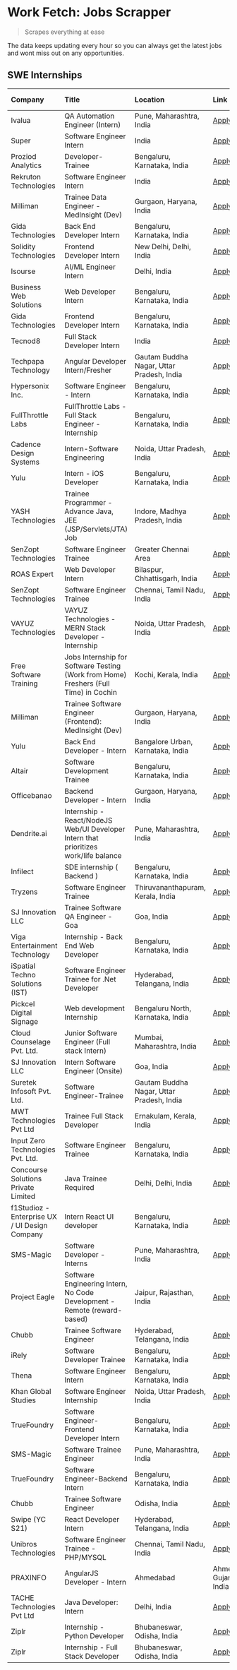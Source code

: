 # Work Fetch: Jobs Scrapper
> Scrapes everything at ease

The data keeps updating every hour so you can always get the latest jobs and wont miss out on any opportunities.

## SWE Internships
<!--START_SECTION:workfetch-->
| Company                                       | Title                                                                                | Location                                  | Link                                                                                                                                                                                                                                                                                                         | Date Posted   |
|:----------------------------------------------|:-------------------------------------------------------------------------------------|:------------------------------------------|:-------------------------------------------------------------------------------------------------------------------------------------------------------------------------------------------------------------------------------------------------------------------------------------------------------------|:--------------|
| Ivalua                                        | QA Automation Engineer (Intern)                                                      | Pune, Maharashtra, India                  | [Apply](https://in.linkedin.com/jobs/view/qa-automation-engineer-intern-at-ivalua-3762560998?refId=kqjYgfge%2F5HRM7x7uXn%2BMQ%3D%3D&trackingId=MFmYFHJu%2BvB43f8fdQqZ%2BQ%3D%3D&position=21&pageNum=3&trk=public_jobs_jserp-result_search-card)                                                              | 2024-02-24    |
| Super                                         | Software Engineer Intern                                                             | India                                     | [Apply](https://in.linkedin.com/jobs/view/software-engineer-intern-at-super-3832648104?refId=SMFHD6ZRxtMnjroFcRIhNg%3D%3D&trackingId=nwmYThab7H6uIp5V26h0Vw%3D%3D&position=4&pageNum=1&trk=public_jobs_jserp-result_search-card)                                                                             | 2024-02-23    |
| Proziod Analytics                             | Developer-Trainee                                                                    | Bengaluru, Karnataka, India               | [Apply](https://in.linkedin.com/jobs/view/developer-trainee-at-proziod-analytics-3838200708?refId=SMFHD6ZRxtMnjroFcRIhNg%3D%3D&trackingId=h84s1T4obkx%2FyQb0g9XkJQ%3D%3D&position=18&pageNum=1&trk=public_jobs_jserp-result_search-card)                                                                     | 2024-02-23    |
| Rekruton Technologies                         | Software Engineer Intern                                                             | India                                     | [Apply](https://in.linkedin.com/jobs/view/software-engineer-intern-at-rekruton-technologies-3838288724?refId=SMFHD6ZRxtMnjroFcRIhNg%3D%3D&trackingId=pp%2Bs2eyMcnSIu2eu4HQ%2BOA%3D%3D&position=25&pageNum=1&trk=public_jobs_jserp-result_search-card)                                                        | 2024-02-23    |
| Milliman                                      | Trainee Data Engineer - MedInsight (Dev)                                             | Gurgaon, Haryana, India                   | [Apply](https://in.linkedin.com/jobs/view/trainee-data-engineer-medinsight-dev-at-milliman-3789275187?refId=O509Fa3bbZX5NRlBL46jnw%3D%3D&trackingId=2Ii5qVJttCAtSvC3%2BS%2FTDg%3D%3D&position=9&pageNum=2&trk=public_jobs_jserp-result_search-card)                                                          | 2024-02-23    |
| Gida Technologies                             | Back End Developer Intern                                                            | Bengaluru, Karnataka, India               | [Apply](https://in.linkedin.com/jobs/view/back-end-developer-intern-at-gida-technologies-3836849295?refId=O509Fa3bbZX5NRlBL46jnw%3D%3D&trackingId=qsU%2B518LGVFpN2Rkwiwkig%3D%3D&position=17&pageNum=2&trk=public_jobs_jserp-result_search-card)                                                             | 2024-02-23    |
| Solidity Technologies                         | Frontend Developer Intern                                                            | New Delhi, Delhi, India                   | [Apply](https://in.linkedin.com/jobs/view/frontend-developer-intern-at-solidity-technologies-3831583934?refId=SMFHD6ZRxtMnjroFcRIhNg%3D%3D&trackingId=4KbGQGbke92zwgLpt6wiXQ%3D%3D&position=23&pageNum=1&trk=public_jobs_jserp-result_search-card)                                                           | 2024-02-22    |
| Isourse                                       | AI/ML Engineer Intern                                                                | Delhi, India                              | [Apply](https://in.linkedin.com/jobs/view/ai-ml-engineer-intern-at-isourse-3837826475?refId=kqjYgfge%2F5HRM7x7uXn%2BMQ%3D%3D&trackingId=qzHWJcataGGyNlr%2FsXNpJQ%3D%3D&position=11&pageNum=3&trk=public_jobs_jserp-result_search-card)                                                                       | 2024-02-22    |
| Business Web Solutions                        | Web Developer Intern                                                                 | Bengaluru, Karnataka, India               | [Apply](https://in.linkedin.com/jobs/view/web-developer-intern-at-business-web-solutions-3835789494?refId=F6MxWnawjpdWpqnEQcpjdw%3D%3D&trackingId=AtV1YCulnYZy%2Fhv4Hctjzw%3D%3D&position=22&pageNum=0&trk=public_jobs_jserp-result_search-card)                                                             | 2024-02-21    |
| Gida Technologies                             | Frontend Developer Intern                                                            | Bengaluru, Karnataka, India               | [Apply](https://in.linkedin.com/jobs/view/frontend-developer-intern-at-gida-technologies-3836040945?refId=F6MxWnawjpdWpqnEQcpjdw%3D%3D&trackingId=TQtgnXH0yxgbnt8A63zmlQ%3D%3D&position=25&pageNum=0&trk=public_jobs_jserp-result_search-card)                                                               | 2024-02-21    |
| Tecnod8                                       | Full Stack Developer Intern                                                          | India                                     | [Apply](https://in.linkedin.com/jobs/view/full-stack-developer-intern-at-tecnod8-3830985407?refId=O509Fa3bbZX5NRlBL46jnw%3D%3D&trackingId=esOA7h58Qe1UO5Ee%2BJZrfg%3D%3D&position=4&pageNum=2&trk=public_jobs_jserp-result_search-card)                                                                      | 2024-02-21    |
| Techpapa Technology                           | Angular Developer Intern/Fresher                                                     | Gautam Buddha Nagar, Uttar Pradesh, India | [Apply](https://in.linkedin.com/jobs/view/angular-developer-intern-fresher-at-techpapa-technology-3834305862?refId=SMFHD6ZRxtMnjroFcRIhNg%3D%3D&trackingId=dL%2FcbQyd%2FO0lRGFX2Jq7HA%3D%3D&position=22&pageNum=1&trk=public_jobs_jserp-result_search-card)                                                  | 2024-02-20    |
| Hypersonix Inc.                               | Software Engineer - Intern                                                           | Bengaluru, Karnataka, India               | [Apply](https://in.linkedin.com/jobs/view/software-engineer-intern-at-hypersonix-inc-3833055982?refId=F6MxWnawjpdWpqnEQcpjdw%3D%3D&trackingId=1vvl2UdD%2Bx%2FZioz9iEH89Q%3D%3D&position=3&pageNum=0&trk=public_jobs_jserp-result_search-card)                                                                | 2024-02-18    |
| FullThrottle Labs                             | FullThrottle Labs - Full Stack Engineer - Internship                                 | Bengaluru, Karnataka, India               | [Apply](https://in.linkedin.com/jobs/view/fullthrottle-labs-full-stack-engineer-internship-at-fullthrottle-labs-3829636016?refId=O509Fa3bbZX5NRlBL46jnw%3D%3D&trackingId=CsP7cj65pFoWKFhEXtCIzg%3D%3D&position=5&pageNum=2&trk=public_jobs_jserp-result_search-card)                                         | 2024-02-17    |
| Cadence Design Systems                        | Intern-Software Engineering                                                          | Noida, Uttar Pradesh, India               | [Apply](https://in.linkedin.com/jobs/view/intern-software-engineering-at-cadence-design-systems-3794689056?refId=O509Fa3bbZX5NRlBL46jnw%3D%3D&trackingId=FJCSz%2FZ17VEVe%2F0ERkGyEw%3D%3D&position=13&pageNum=2&trk=public_jobs_jserp-result_search-card)                                                    | 2024-02-17    |
| Yulu                                          | Intern - iOS Developer                                                               | Bengaluru, Karnataka, India               | [Apply](https://in.linkedin.com/jobs/view/intern-ios-developer-at-yulu-3831066052?refId=kqjYgfge%2F5HRM7x7uXn%2BMQ%3D%3D&trackingId=3ekk74oZE2ndNBMlfqNZIQ%3D%3D&position=24&pageNum=3&trk=public_jobs_jserp-result_search-card)                                                                             | 2024-02-15    |
| YASH Technologies                             | Trainee Programmer - Advance Java, JEE (JSP/Servlets/JTA) Job                        | Indore, Madhya Pradesh, India             | [Apply](https://in.linkedin.com/jobs/view/trainee-programmer-advance-java-jee-jsp-servlets-jta-job-at-yash-technologies-3811759183?refId=F6MxWnawjpdWpqnEQcpjdw%3D%3D&trackingId=HYZ8MEOSKtPeiwB7V%2Fjmxg%3D%3D&position=14&pageNum=0&trk=public_jobs_jserp-result_search-card)                              | 2024-02-13    |
| SenZopt Technologies                          | Software Engineer Trainee                                                            | Greater Chennai Area                      | [Apply](https://in.linkedin.com/jobs/view/software-engineer-trainee-at-senzopt-technologies-3827688781?refId=SMFHD6ZRxtMnjroFcRIhNg%3D%3D&trackingId=PXz9xqm3lhEbqtTRlSWIxw%3D%3D&position=7&pageNum=1&trk=public_jobs_jserp-result_search-card)                                                             | 2024-02-12    |
| ROAS Expert                                   | Web Developer Intern                                                                 | Bilaspur, Chhattisgarh, India             | [Apply](https://in.linkedin.com/jobs/view/web-developer-intern-at-roas-expert-3828189292?refId=SMFHD6ZRxtMnjroFcRIhNg%3D%3D&trackingId=uSkJ1DiZkjQTfOpyypiRvA%3D%3D&position=10&pageNum=1&trk=public_jobs_jserp-result_search-card)                                                                          | 2024-02-12    |
| SenZopt Technologies                          | Software Engineer Trainee                                                            | Chennai, Tamil Nadu, India                | [Apply](https://in.linkedin.com/jobs/view/software-engineer-trainee-at-senzopt-technologies-3827686880?refId=SMFHD6ZRxtMnjroFcRIhNg%3D%3D&trackingId=0ovS9Yr0sE5840S8OFeKyA%3D%3D&position=24&pageNum=1&trk=public_jobs_jserp-result_search-card)                                                            | 2024-02-12    |
| VAYUZ Technologies                            | VAYUZ Technologies - MERN Stack Developer - Internship                               | Noida, Uttar Pradesh, India               | [Apply](https://in.linkedin.com/jobs/view/vayuz-technologies-mern-stack-developer-internship-at-vayuz-technologies-3822619356?refId=O509Fa3bbZX5NRlBL46jnw%3D%3D&trackingId=q0qdcDfbUfGR0f1q82Ea7A%3D%3D&position=1&pageNum=2&trk=public_jobs_jserp-result_search-card)                                      | 2024-02-10    |
| Free Software Training                        | Jobs Internship for Software Testing (Work from Home) Freshers (Full Time) in Cochin | Kochi, Kerala, India                      | [Apply](https://in.linkedin.com/jobs/view/jobs-internship-for-software-testing-work-from-home-freshers-full-time-in-cochin-at-free-software-training-3826557030?refId=O509Fa3bbZX5NRlBL46jnw%3D%3D&trackingId=W7xob2z4aAU29P%2B9fYpMWQ%3D%3D&position=19&pageNum=2&trk=public_jobs_jserp-result_search-card) | 2024-02-10    |
| Milliman                                      | Trainee Software Engineer (Frontend): MedInsight (Dev)                               | Gurgaon, Haryana, India                   | [Apply](https://in.linkedin.com/jobs/view/trainee-software-engineer-frontend-medinsight-dev-at-milliman-3792874280?refId=F6MxWnawjpdWpqnEQcpjdw%3D%3D&trackingId=KpOvdH%2Bpat9KisbBqSH5pQ%3D%3D&position=4&pageNum=0&trk=public_jobs_jserp-result_search-card)                                               | 2024-02-09    |
| Yulu                                          | Back End Developer - Intern                                                          | Bangalore Urban, Karnataka, India         | [Apply](https://in.linkedin.com/jobs/view/back-end-developer-intern-at-yulu-3821682220?refId=F6MxWnawjpdWpqnEQcpjdw%3D%3D&trackingId=5HZe%2Btt%2FQhTgrBptjYc9ow%3D%3D&position=9&pageNum=0&trk=public_jobs_jserp-result_search-card)                                                                         | 2024-02-04    |
| Altair                                        | Software Development Trainee                                                         | Bengaluru, Karnataka, India               | [Apply](https://in.linkedin.com/jobs/view/software-development-trainee-at-altair-3817606202?refId=F6MxWnawjpdWpqnEQcpjdw%3D%3D&trackingId=LChq8q1X8Fv8hbVuQVYuMQ%3D%3D&position=13&pageNum=0&trk=public_jobs_jserp-result_search-card)                                                                       | 2024-01-31    |
| Officebanao                                   | Backend Developer - Intern                                                           | Gurgaon, Haryana, India                   | [Apply](https://in.linkedin.com/jobs/view/backend-developer-intern-at-officebanao-3814263731?refId=F6MxWnawjpdWpqnEQcpjdw%3D%3D&trackingId=qkdfBNpECV67Henp4dpbww%3D%3D&position=20&pageNum=0&trk=public_jobs_jserp-result_search-card)                                                                      | 2024-01-31    |
| Dendrite.ai                                   | Internship - React/NodeJS Web/UI Developer Intern that prioritizes work/life balance | Pune, Maharashtra, India                  | [Apply](https://in.linkedin.com/jobs/view/internship-react-nodejs-web-ui-developer-intern-that-prioritizes-work-life-balance-at-dendrite-ai-3818948068?refId=SMFHD6ZRxtMnjroFcRIhNg%3D%3D&trackingId=SVIVdukNvwjz5IJ6iRDwvQ%3D%3D&position=2&pageNum=1&trk=public_jobs_jserp-result_search-card)             | 2024-01-31    |
| Infilect                                      | SDE internship ( Backend )                                                           | Bengaluru, Karnataka, India               | [Apply](https://in.linkedin.com/jobs/view/sde-internship-backend-at-infilect-3815120558?refId=F6MxWnawjpdWpqnEQcpjdw%3D%3D&trackingId=WyZu4FwS8WXlbtIJo%2F3AcQ%3D%3D&position=21&pageNum=0&trk=public_jobs_jserp-result_search-card)                                                                         | 2024-01-25    |
| Tryzens                                       | Software Engineer Trainee                                                            | Thiruvananthapuram, Kerala, India         | [Apply](https://in.linkedin.com/jobs/view/software-engineer-trainee-at-tryzens-3809363491?refId=SMFHD6ZRxtMnjroFcRIhNg%3D%3D&trackingId=So0PBOjG1KkZMlQFw5AbtQ%3D%3D&position=9&pageNum=1&trk=public_jobs_jserp-result_search-card)                                                                          | 2024-01-18    |
| SJ Innovation LLC                             | Trainee Software QA Engineer - Goa                                                   | Goa, India                                | [Apply](https://in.linkedin.com/jobs/view/trainee-software-qa-engineer-goa-at-sj-innovation-llc-3804578231?refId=kqjYgfge%2F5HRM7x7uXn%2BMQ%3D%3D&trackingId=meY5FNHLgMcfdXXTACvZrw%3D%3D&position=9&pageNum=3&trk=public_jobs_jserp-result_search-card)                                                     | 2024-01-18    |
| Viga Entertainment Technology                 | Internship - Back End Web Developer                                                  | Bengaluru, Karnataka, India               | [Apply](https://in.linkedin.com/jobs/view/internship-back-end-web-developer-at-viga-entertainment-technology-3817712040?refId=kqjYgfge%2F5HRM7x7uXn%2BMQ%3D%3D&trackingId=SmvE9%2FY9FDESjFeEs3dW3Q%3D%3D&position=4&pageNum=3&trk=public_jobs_jserp-result_search-card)                                      | 2024-01-17    |
| iSpatial Techno Solutions (IST)               | Software Engineer Trainee for .Net Developer                                         | Hyderabad, Telangana, India               | [Apply](https://in.linkedin.com/jobs/view/software-engineer-trainee-for-net-developer-at-ispatial-techno-solutions-ist-3826984352?refId=O509Fa3bbZX5NRlBL46jnw%3D%3D&trackingId=DsEAfHcBgtM%2FSEkwicUyZw%3D%3D&position=24&pageNum=2&trk=public_jobs_jserp-result_search-card)                               | 2024-01-16    |
| Pickcel Digital Signage                       | Web development Internship                                                           | Bengaluru North, Karnataka, India         | [Apply](https://in.linkedin.com/jobs/view/web-development-internship-at-pickcel-digital-signage-3826062393?refId=O509Fa3bbZX5NRlBL46jnw%3D%3D&trackingId=uxKE2VQoEUdkbvXVRo0%2FcA%3D%3D&position=6&pageNum=2&trk=public_jobs_jserp-result_search-card)                                                       | 2024-01-15    |
| Cloud Counselage Pvt. Ltd.                    | Junior Software Engineer (Full stack Intern)                                         | Mumbai, Maharashtra, India                | [Apply](https://in.linkedin.com/jobs/view/junior-software-engineer-full-stack-intern-at-cloud-counselage-pvt-ltd-3803132814?refId=F6MxWnawjpdWpqnEQcpjdw%3D%3D&trackingId=T%2BHEU5xVW%2B%2B%2FhzYMoLNRjg%3D%3D&position=23&pageNum=0&trk=public_jobs_jserp-result_search-card)                               | 2024-01-11    |
| SJ Innovation LLC                             | Intern Software Engineer (Onsite)                                                    | Goa, India                                | [Apply](https://in.linkedin.com/jobs/view/intern-software-engineer-onsite-at-sj-innovation-llc-3799959011?refId=SMFHD6ZRxtMnjroFcRIhNg%3D%3D&trackingId=d5aXfLhEOmsHITalw47FMw%3D%3D&position=13&pageNum=1&trk=public_jobs_jserp-result_search-card)                                                         | 2024-01-11    |
| Suretek Infosoft Pvt. Ltd.                    | Software Engineer-Trainee                                                            | Gautam Buddha Nagar, Uttar Pradesh, India | [Apply](https://in.linkedin.com/jobs/view/software-engineer-trainee-at-suretek-infosoft-pvt-ltd-3800934643?refId=F6MxWnawjpdWpqnEQcpjdw%3D%3D&trackingId=Re1QEjTDPd0Lh6n5XLLDOw%3D%3D&position=12&pageNum=0&trk=public_jobs_jserp-result_search-card)                                                        | 2024-01-09    |
| MWT Technologies Pvt Ltd                      | Trainee Full Stack Developer                                                         | Ernakulam, Kerala, India                  | [Apply](https://in.linkedin.com/jobs/view/trainee-full-stack-developer-at-mwt-technologies-pvt-ltd-3800921715?refId=F6MxWnawjpdWpqnEQcpjdw%3D%3D&trackingId=WU4S5eyzP3eNuHtPNKi66A%3D%3D&position=15&pageNum=0&trk=public_jobs_jserp-result_search-card)                                                     | 2024-01-09    |
| Input Zero Technologies Pvt. Ltd.             | Software Engineer Trainee                                                            | Bengaluru, Karnataka, India               | [Apply](https://in.linkedin.com/jobs/view/software-engineer-trainee-at-input-zero-technologies-pvt-ltd-3800927643?refId=SMFHD6ZRxtMnjroFcRIhNg%3D%3D&trackingId=dsoSBxcEKdOCmimzsjwaCw%3D%3D&position=3&pageNum=1&trk=public_jobs_jserp-result_search-card)                                                  | 2024-01-09    |
| Concourse Solutions Private Limited           | Java Trainee Required                                                                | Delhi, Delhi, India                       | [Apply](https://in.linkedin.com/jobs/view/java-trainee-required-at-concourse-solutions-private-limited-3800941190?refId=kqjYgfge%2F5HRM7x7uXn%2BMQ%3D%3D&trackingId=%2BlWpiz%2Bn4bPBLhHz%2BpWhgQ%3D%3D&position=23&pageNum=3&trk=public_jobs_jserp-result_search-card)                                       | 2024-01-09    |
| f1Studioz - Enterprise UX / UI Design Company | Intern React UI developer                                                            | Bengaluru, Karnataka, India               | [Apply](https://in.linkedin.com/jobs/view/intern-react-ui-developer-at-f1studioz-enterprise-ux-ui-design-company-3796354738?refId=F6MxWnawjpdWpqnEQcpjdw%3D%3D&trackingId=poI%2FM8TjTYG47j%2BWRMVnsQ%3D%3D&position=6&pageNum=0&trk=public_jobs_jserp-result_search-card)                                    | 2024-01-08    |
| SMS-Magic                                     | Software Developer -Interns                                                          | Pune, Maharashtra, India                  | [Apply](https://in.linkedin.com/jobs/view/software-developer-interns-at-sms-magic-3799485343?refId=SMFHD6ZRxtMnjroFcRIhNg%3D%3D&trackingId=GiHFeZOu%2FDRHm9d8xNnfxQ%3D%3D&position=5&pageNum=1&trk=public_jobs_jserp-result_search-card)                                                                     | 2024-01-05    |
| Project Eagle                                 | Software Engineering Intern, No Code Development - Remote (reward-based)             | Jaipur, Rajasthan, India                  | [Apply](https://in.linkedin.com/jobs/view/software-engineering-intern-no-code-development-remote-reward-based-at-project-eagle-3813380172?refId=kqjYgfge%2F5HRM7x7uXn%2BMQ%3D%3D&trackingId=zK8cTwlJsO5%2B8hle7F0CzA%3D%3D&position=19&pageNum=3&trk=public_jobs_jserp-result_search-card)                   | 2023-12-30    |
| Chubb                                         | Trainee Software Engineer                                                            | Hyderabad, Telangana, India               | [Apply](https://in.linkedin.com/jobs/view/trainee-software-engineer-at-chubb-3811550279?refId=kqjYgfge%2F5HRM7x7uXn%2BMQ%3D%3D&trackingId=Dc5KEqj98yCdBcRj4JseUQ%3D%3D&position=2&pageNum=3&trk=public_jobs_jserp-result_search-card)                                                                        | 2023-12-28    |
| iRely                                         | Software Developer Trainee                                                           | Bengaluru, Karnataka, India               | [Apply](https://in.linkedin.com/jobs/view/software-developer-trainee-at-irely-3801577534?refId=F6MxWnawjpdWpqnEQcpjdw%3D%3D&trackingId=cuncx4RiLTgJGJAFQAGVvg%3D%3D&position=18&pageNum=0&trk=public_jobs_jserp-result_search-card)                                                                          | 2023-12-22    |
| Thena                                         | Software Engineer Intern                                                             | Bengaluru, Karnataka, India               | [Apply](https://in.linkedin.com/jobs/view/software-engineer-intern-at-thena-3778731751?refId=F6MxWnawjpdWpqnEQcpjdw%3D%3D&trackingId=Y21luMCkpISBMvWbK8rrlA%3D%3D&position=11&pageNum=0&trk=public_jobs_jserp-result_search-card)                                                                            | 2023-12-05    |
| Khan Global Studies                           | Software Engineer Internship                                                         | Noida, Uttar Pradesh, India               | [Apply](https://in.linkedin.com/jobs/view/software-engineer-internship-at-khan-global-studies-3766942197?refId=SMFHD6ZRxtMnjroFcRIhNg%3D%3D&trackingId=3rfiHsteQFarDUZ2DpWpKw%3D%3D&position=20&pageNum=1&trk=public_jobs_jserp-result_search-card)                                                          | 2023-11-27    |
| TrueFoundry                                   | Software Engineer- Frontend Developer Intern                                         | Bengaluru, Karnataka, India               | [Apply](https://in.linkedin.com/jobs/view/software-engineer-frontend-developer-intern-at-truefoundry-3790095058?refId=F6MxWnawjpdWpqnEQcpjdw%3D%3D&trackingId=TdZ1kF1qAQjU9AFvxixgDA%3D%3D&position=10&pageNum=0&trk=public_jobs_jserp-result_search-card)                                                   | 2023-11-24    |
| SMS-Magic                                     | Software Trainee Engineer                                                            | Pune, Maharashtra, India                  | [Apply](https://in.linkedin.com/jobs/view/software-trainee-engineer-at-sms-magic-3761409781?refId=F6MxWnawjpdWpqnEQcpjdw%3D%3D&trackingId=Nl8oNEp2eYCEkeTz7WFdbQ%3D%3D&position=24&pageNum=0&trk=public_jobs_jserp-result_search-card)                                                                       | 2023-11-16    |
| TrueFoundry                                   | Software Engineer-Backend Intern                                                     | Bengaluru, Karnataka, India               | [Apply](https://in.linkedin.com/jobs/view/software-engineer-backend-intern-at-truefoundry-3779508170?refId=SMFHD6ZRxtMnjroFcRIhNg%3D%3D&trackingId=av%2FIb48Z%2BAuQ0fFVlHBAEw%3D%3D&position=1&pageNum=1&trk=public_jobs_jserp-result_search-card)                                                           | 2023-11-10    |
| Chubb                                         | Trainee Software Engineer                                                            | Odisha, India                             | [Apply](https://in.linkedin.com/jobs/view/trainee-software-engineer-at-chubb-3756335100?refId=kqjYgfge%2F5HRM7x7uXn%2BMQ%3D%3D&trackingId=JLmcjjJGb%2B15iSUxOvGUCw%3D%3D&position=3&pageNum=3&trk=public_jobs_jserp-result_search-card)                                                                      | 2023-11-02    |
| Swipe (YC S21)                                | React Developer Intern                                                               | Hyderabad, Telangana, India               | [Apply](https://in.linkedin.com/jobs/view/react-developer-intern-at-swipe-yc-s21-3737600089?refId=F6MxWnawjpdWpqnEQcpjdw%3D%3D&trackingId=PoLIwVdVJzJRHtbCZYSKxQ%3D%3D&position=16&pageNum=0&trk=public_jobs_jserp-result_search-card)                                                                       | 2023-10-13    |
| Unibros Technologies                          | Software Engineer Trainee - PHP/MYSQL                                                | Chennai, Tamil Nadu, India                | [Apply](https://in.linkedin.com/jobs/view/software-engineer-trainee-php-mysql-at-unibros-technologies-3656599241?refId=SMFHD6ZRxtMnjroFcRIhNg%3D%3D&trackingId=eC8AASJrPBQHoWjkfRAO5w%3D%3D&position=8&pageNum=1&trk=public_jobs_jserp-result_search-card)                                                   | 2023-06-12    |
| PRAXINFO                                      | AngularJS Developer - Intern | Ahmedabad                                             | Ahmedabad, Gujarat, India                 | [Apply](https://in.linkedin.com/jobs/view/angularjs-developer-intern-ahmedabad-at-praxinfo-3656594961?refId=O509Fa3bbZX5NRlBL46jnw%3D%3D&trackingId=yLhbLaiI3TAOrVF2L%2Blgug%3D%3D&position=23&pageNum=2&trk=public_jobs_jserp-result_search-card)                                                           | 2023-06-12    |
| TACHE Technologies Pvt Ltd                    | Java Developer: Intern                                                               | Delhi, India                              | [Apply](https://in.linkedin.com/jobs/view/java-developer-intern-at-tache-technologies-pvt-ltd-3627622735?refId=O509Fa3bbZX5NRlBL46jnw%3D%3D&trackingId=oiKmKoYSdBaKvNMsjSaoXA%3D%3D&position=15&pageNum=2&trk=public_jobs_jserp-result_search-card)                                                          | 2023-06-06    |
| Ziplr                                         | Internship - Python Developer                                                        | Bhubaneswar, Odisha, India                | [Apply](https://in.linkedin.com/jobs/view/internship-python-developer-at-ziplr-3645677592?refId=O509Fa3bbZX5NRlBL46jnw%3D%3D&trackingId=KVEWv1IeR5%2BoeE1EUsONIg%3D%3D&position=8&pageNum=2&trk=public_jobs_jserp-result_search-card)                                                                        | 2023-06-02    |
| Ziplr                                         | Internship - Full Stack Developer                                                    | Bhubaneswar, Odisha, India                | [Apply](https://in.linkedin.com/jobs/view/internship-full-stack-developer-at-ziplr-3645675705?refId=O509Fa3bbZX5NRlBL46jnw%3D%3D&trackingId=mtpN0nP1eoOK2o9fjKzxsQ%3D%3D&position=18&pageNum=2&trk=public_jobs_jserp-result_search-card)                                                                     | 2023-06-02    |
<!--END_SECTION:workfetch-->
